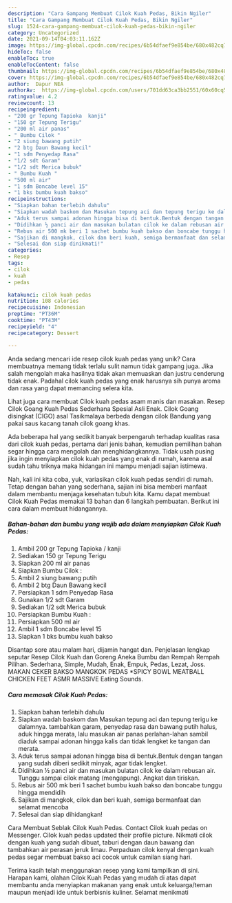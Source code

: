 ```yaml
---
description: "Cara Gampang Membuat Cilok Kuah Pedas, Bikin Ngiler"
title: "Cara Gampang Membuat Cilok Kuah Pedas, Bikin Ngiler"
slug: 1524-cara-gampang-membuat-cilok-kuah-pedas-bikin-ngiler
category: Uncategorized
date: 2021-09-14T04:03:11.162Z
image: https://img-global.cpcdn.com/recipes/6b54dfaef9e854be/680x482cq70/cilok-kuah-pedas-foto-resep-utama.jpg
hideToc: false
enableToc: true
enableTocContent: false
thumbnail: https://img-global.cpcdn.com/recipes/6b54dfaef9e854be/680x482cq70/cilok-kuah-pedas-foto-resep-utama.jpg
cover: https://img-global.cpcdn.com/recipes/6b54dfaef9e854be/680x482cq70/cilok-kuah-pedas-foto-resep-utama.jpg
author:  Dapur NEA
authorAv:  https://img-global.cpcdn.com/users/701dd63ca3bb2551/60x60cq50/avatar.jpg
ratingvalue: 4.2
reviewcount: 13
recipeingredient:
- "200 gr Tepung Tapioka  kanji"
- "150 gr Tepung Terigu"
- "200 ml air panas"
- " Bumbu Cilok "
- "2 siung bawang putih"
- "2 btg Daun Bawang kecil"
- "1 sdm Penyedap Rasa"
- "1/2 sdt Garam"
- "1/2 sdt Merica bubuk"
- " Bumbu Kuah "
- "500 ml air"
- "1 sdm Boncabe level 15"
- "1 bks bumbu kuah bakso"
recipeinstructions:
- "Siapkan bahan terlebih dahulu"
- "Siapkan wadah baskom dan Masukan tepung aci dan tepung terigu ke dalamnya. tambahkan garam, penyedap rasa dan bawang putih halus, aduk hingga merata, lalu masukan air panas perlahan-lahan sambil diaduk sampai adonan hingga kalis dan tidak lengket ke tangan dan merata."
- "Aduk terus sampai adonan hingga bisa di bentuk.Bentuk dengan tangan yang sudah diberi sedikit minyak, agar tidak lengket."
- "Didihkan ½ panci air dan masukan bulatan cilok ke dalam rebusan air. Tunggu sampai cilok matang (mengapung). Angkat dan tiriskan."
- "Rebus air 500 mk beri 1 sachet bumbu kuah bakso dan boncabe tunggu hingga mendidih"
- "Sajikan di mangkok, cilok dan beri kuah, semiga bermanfaat dan selamat mencoba"
- "Selesai dan siap dinikmati!"
categories:
- Resep
tags:
- cilok
- kuah
- pedas

katakunci: cilok kuah pedas 
nutrition: 108 calories
recipecuisine: Indonesian
preptime: "PT36M"
cooktime: "PT43M"
recipeyield: "4"
recipecategory: Dessert

---
```



Anda sedang mencari ide resep cilok kuah pedas yang unik? Cara membuatnya memang tidak terlalu sulit namun tidak gampang juga. Jika salah mengolah maka hasilnya tidak akan memuaskan dan justru cenderung tidak enak. Padahal cilok kuah pedas yang enak harusnya sih punya aroma dan rasa yang dapat memancing selera kita.


Lihat juga cara membuat Cilok kuah pedas asam manis dan masakan. Resep Cilok Goang Kuah Pedas Sederhana Spesial Asli Enak. Cilok Goang disingkat (CIGO) asal Tasikmalaya berbeda dengan cilok Bandung yang pakai saus kacang tanah cilok goang khas.

Ada beberapa hal yang sedikit banyak berpengaruh terhadap kualitas rasa dari cilok kuah pedas, pertama dari jenis bahan, kemudian pemilihan bahan segar hingga cara mengolah dan menghidangkannya. Tidak usah pusing jika ingin menyiapkan cilok kuah pedas yang enak di rumah, karena asal sudah tahu triknya maka hidangan ini mampu menjadi sajian istimewa.


Nah, kali ini kita coba, yuk, variasikan cilok kuah pedas sendiri di rumah. Tetap dengan bahan yang sederhana, sajian ini bisa memberi manfaat dalam membantu menjaga kesehatan tubuh kita. Kamu dapat membuat Cilok Kuah Pedas memakai 13 bahan dan 6 langkah pembuatan. Berikut ini cara dalam membuat hidangannya.

<!--inarticleads1-->

##### Bahan-bahan dan bumbu yang wajib ada dalam menyiapkan Cilok Kuah Pedas:

1. Ambil 200 gr Tepung Tapioka / kanji
1. Sediakan 150 gr Tepung Terigu
1. Siapkan 200 ml air panas
1. Siapkan  Bumbu Cilok :
1. Ambil 2 siung bawang putih
1. Ambil 2 btg Daun Bawang kecil
1. Persiapkan 1 sdm Penyedap Rasa
1. Gunakan 1/2 sdt Garam
1. Sediakan 1/2 sdt Merica bubuk
1. Persiapkan  Bumbu Kuah :
1. Persiapkan 500 ml air
1. Ambil 1 sdm Boncabe level 15
1. Siapkan 1 bks bumbu kuah bakso


Disantap sore atau malam hari, dijamin hangat dan. Penjelasan lengkap seputar Resep Cilok Kuah dan Goreng Aneka Bumbu dan Rempah Rempah Pilihan. Sederhana, Simple, Mudah, Enak, Empuk, Pedas, Lezat, Joss. MAKAN CEKER BAKSO MANGKOK PEDAS *SPICY BOWL MEATBALL CHICKEN FEET ASMR MASSIVE Eating Sounds. 

<!--inarticleads2-->

##### Cara memasak Cilok Kuah Pedas:

1. Siapkan bahan terlebih dahulu
1. Siapkan wadah baskom dan Masukan tepung aci dan tepung terigu ke dalamnya. tambahkan garam, penyedap rasa dan bawang putih halus, aduk hingga merata, lalu masukan air panas perlahan-lahan sambil diaduk sampai adonan hingga kalis dan tidak lengket ke tangan dan merata.
1. Aduk terus sampai adonan hingga bisa di bentuk.Bentuk dengan tangan yang sudah diberi sedikit minyak, agar tidak lengket.
1. Didihkan ½ panci air dan masukan bulatan cilok ke dalam rebusan air. Tunggu sampai cilok matang (mengapung). Angkat dan tiriskan.
1. Rebus air 500 mk beri 1 sachet bumbu kuah bakso dan boncabe tunggu hingga mendidih
1. Sajikan di mangkok, cilok dan beri kuah, semiga bermanfaat dan selamat mencoba
1. Selesai dan siap dihidangkan!

Cara Membuat Seblak Cilok Kuah Pedas. Contact Cilok kuah pedas on Messenger. Cilok kuah pedas updated their profile picture. Nikmati cilok dengan kuah yang sudah dibuat, taburi dengan daun bawang dan tambahkan air perasan jeruk limau. Perpaduan cilok kenyal dengan kuah pedas segar membuat bakso aci cocok untuk camilan siang hari. 

Terima kasih telah menggunakan resep yang kami tampilkan di sini. Harapan kami, olahan Cilok Kuah Pedas yang mudah di atas dapat membantu anda menyiapkan makanan yang enak untuk keluarga/teman maupun menjadi ide untuk berbisnis kuliner. Selamat menikmati
